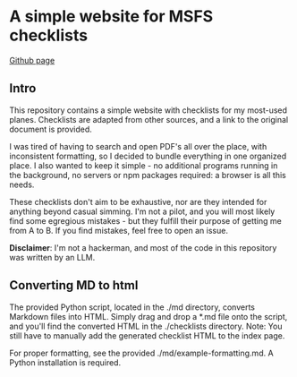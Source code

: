 # A simple website for MSFS checklists

[Github page](https://paru-de.github.io/msfs-chkl/)

## Intro

This repository contains a simple website with checklists for my most-used planes. Checklists are adapted from other sources, and a link to the original document is provided.

I was tired of having to search and open PDF's all over the place, with inconsistent formatting, so I decided to bundle everything in one organized place. I also wanted to keep it simple - no additional programs running in the background, no servers or npm packages required: a browser is all this needs.

These checklists don't aim to be exhaustive, nor are they intended for anything beyond casual simming. I'm not a pilot, and you will most likely find some egregious mistakes - but they fulfill their purpose of getting me from A to B. If you find mistakes, feel free to open an issue.

**Disclaimer**: I'm not a hackerman, and most of the code in this repository was written by an LLM.

## Converting MD to html

The provided Python script, located in the ./md directory, converts Markdown files into HTML. Simply drag and drop a \*.md file onto the script, and you'll find the converted HTML in the ./checklists directory. Note: You still have to manually add the generated checklist HTML to the index page.

For proper formatting, see the provided ./md/example-formatting.md.
A Python installation is required.
